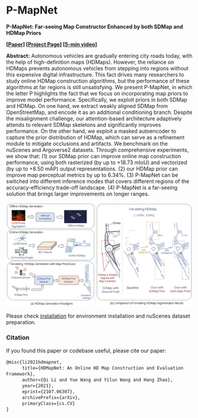 # P-MapNet

**P-MapNet: Far-seeing Map Constructor Enhanced by both SDMap and HDMap Priors**



**[[Paper](https://arxiv.org/abs/2107.06307)] [[Project Page](https://tsinghua-mars-lab.github.io/HDMapNet/)] [[5-min video](https://www.youtube.com/watch?v=AJ-rToTN8y8)]**

**Abstract:**
Autonomous vehicles are gradually entering city roads today, with the help of high-definition maps (HDMaps). However, the reliance on HDMaps prevents autonomous vehicles from stepping into regions without this expensive digital infrastructure. This fact drives many researchers to study online HDMap construction algorithms, but the performance of these algorithms at far regions is still unsatisfying. We present P-MapNet, in which the letter P highlights the fact that we focus on incorporating map priors to improve model performance. Specifically, we exploit priors in both SDMap and HDMap. On one hand, we extract weakly aligned SDMap from OpenStreetMap, and encode it as an additional conditioning branch. Despite the misalignment challenge, our attention-based architecture adaptively attends to relevant SDMap skeletons and significantly improves performance. On the other hand, we exploit a masked autoencoder to capture the prior distribution of HDMap, which can serve as a refinement module to mitigate occlusions and artifacts. We benchmark on the nuScenes and Argoverse2 datasets.
Through comprehensive experiments, we show that: (1) our SDMap prior can improve online map construction performance, using both rasterized (by up to +18.73 mIoU) and vectorized (by up to +8.50 mAP) output representations. (2) our HDMap prior can improve map perceptual metrics by up to 6.34%. (3)
P-MapNet can be switched into different inference modes that covers different regions of the accuracy-efficiency trade-off landscape. (4) P-MapNet is a far-seeing solution that brings larger improvements on longer ranges. 

![visualization](figs/teaser.jpg)

Please check [installation](docs/installation.md) for environment installation and nuScenes dataset preparation.


### Citation
If you found this paper or codebase useful, please cite our paper:
```
@misc{li2021hdmapnet,
      title={HDMapNet: An Online HD Map Construction and Evaluation Framework}, 
      author={Qi Li and Yue Wang and Yilun Wang and Hang Zhao},
      year={2021},
      eprint={2107.06307},
      archivePrefix={arXiv},
      primaryClass={cs.CV}
}
```
